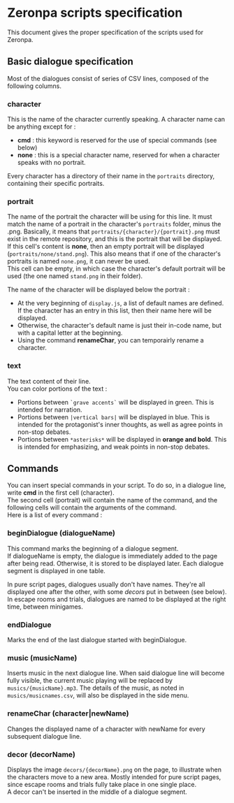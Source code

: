 # Zeronpa scripts specification

This document gives the proper specification of the scripts used for Zeronpa.

## Basic dialogue specification

Most of the dialogues consist of series of CSV lines, composed of the following columns.

### character

This is the name of the character currently speaking. A character name can be anything except for :
- **cmd** : this keyword is reserved for the use of special commands (see below)
- **none** : this is a special character name, reserved for when a character speaks with no portrait.
<!-- End of the list -->
Every character has a directory of their name in the `portraits` directory, containing their specific portraits.

### portrait

The name of the portrait the character will be using for this line. It must match the name of a portrait in the character's `portraits`
folder, minus the .png. Basically, it means that `portraits/{character}/{portrait}.png` must exist in the remote repository, and this is the portrait that will be displayed.<br>
If this cell's content is **none**, then an empty portrait will be displayed (`portraits/none/stand.png`). This also means that if one of the character's portraits is named `none.png`, it can never be used.<br>
This cell can be empty, in which case the character's default portrait will be used (the one named `stand.png` in their folder).<br>

The name of the character will be displayed below the portrait :
- At the very beginning of `display.js`, a list of default names are defined. If the character has an entry in this list, then their name here will be displayed.
- Otherwise, the character's default name is just their in-code name, but with a capital letter at the beginning.
- Using the command **renameChar**, you can temporairly rename a character.

### text

The text content of their line.<br>
You can color portions of the text :
- Portions between `` `grave accents` `` will be displayed in <span style="color=green;">green</span>. This is intended for narration.
- Portions between `|vertical bars|` will be displayed in <span style="color=dodgerblue;">blue</span>. This is intended for the protagonist's inner thoughts, as well as agree points in non-stop debates.
- Portions between `*asterisks*` will be displayed in <span style="color=orange; font-weight: bold;">orange and bold</span>. This is intended for emphasizing, and weak points in non-stop debates.
<!-- End of the list -->

## Commands

You can insert special commands in your script. To do so, in a dialogue line, write **cmd** in the first cell (character).<br>
The second cell (portrait) will contain the name of the command, and the following cells will contain the arguments of the command.<br>
Here is a list of every command :

### beginDialogue (dialogueName)

This command marks the beginning of a dialogue segment.<br>
If dialogueName is empty, the dialogue is immediately added to the page after being read. Otherwise, it is stored to be displayed later. Each dialogue segment is displayed in one table.

In pure script pages, dialogues usually don't have names. They're all displayed one after the other, with some *decors* put in between (see below).<br>
In escape rooms and trials, dialogues are named to be displayed at the right time, between minigames.

### endDialogue

Marks the end of the last dialogue started with beginDialogue.

### music (musicName)

Inserts music in the next dialogue line. When said dialogue line will become fully visible, the current music playing will be replaced by `musics/{musicName}.mp3`. The details of the music, as noted in `musics/musicnames.csv`, will also be displayed in the side menu.

### renameChar (character|newName)

Changes the displayed name of a character with newName for every subsequent dialogue line.

### decor (decorName)

Displays the image `decors/{decorName}.png` on the page, to illustrate when the characters move to a new area. Mostly intended for pure script pages, since escape rooms and trials fully take place in one single place.<br>
A decor can't be inserted in the middle of a dialogue segment.
